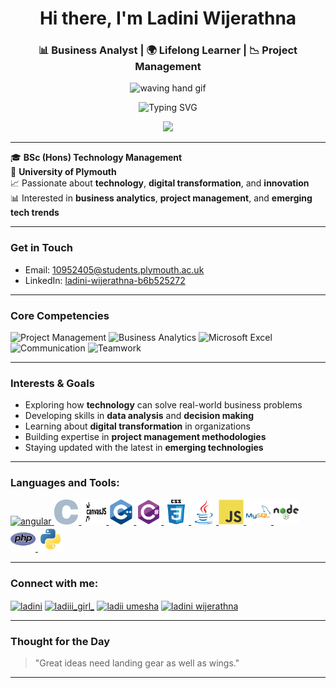 <h1 align="center">Hi there, I'm Ladini Wijerathna</h1>
<h3 align="center">📊 Business Analyst | 🌍 Lifelong Learner | 📉 Project Management</h3>                                              

<p align="center">
  <img src="https://media.giphy.com/media/hvRJCLFzcasrR4ia7z/giphy.gif" width="35" alt="waving hand gif">
</p>

<p align="center">
  <img src="https://readme-typing-svg.demolab.com?font=Fira+Code&size=22&pause=1000&color=purple&center=true&vCenter=true&width=600&lines=Technology+Management+Undergraduate;Passionate+about+Innovation+and+Technology;Project+Management+and+Business+Analytics" alt="Typing SVG" />
  <a href="mailto:10952405@students.plymouth.ac.uk"><p align="center"</p>
   <img src="https://img.shields.io/badge/-Email Me-D14836?style=for-the-badge&logo=gmail&logoColor=white" />
  </a>
</p>

---

🎓 **BSc (Hons) Technology Management**  
📍 **University of Plymouth**  
📈 Passionate about **technology**, **digital transformation**, and **innovation**  
📊 Interested in **business analytics**, **project management**, and **emerging tech trends**

---

### Get in Touch

- Email: [10952405@students.plymouth.ac.uk](mailto:10952405@students.plymouth.ac.uk)  
- LinkedIn: [ladini-wijerathna-b6b525272](https://www.linkedin.com/in/ladini-wijerathna-b6b525272/)

---

### Core Competencies

![Project Management](https://img.shields.io/badge/-Project%20Management-blueviolet)
![Business Analytics](https://img.shields.io/badge/-Business%20Analytics-9cf)
![Microsoft Excel](https://img.shields.io/badge/-MS%20Excel-success)
![Communication](https://img.shields.io/badge/-Communication-lightgrey)
![Teamwork](https://img.shields.io/badge/-Teamwork-critical)

---

### Interests & Goals

- Exploring how **technology** can solve real-world business problems  
- Developing skills in **data analysis** and **decision making**  
- Learning about **digital transformation** in organizations  
- Building expertise in **project management methodologies**  
- Staying updated with the latest in **emerging technologies**  

---

<h3 align="left">Languages and Tools:</h3>
<p align="left"> <a href="https://angular.io" target="_blank" rel="noreferrer"> <img src="https://angular.io/assets/images/logos/angular/angular.svg" alt="angular" width="40" height="40"/> </a> <a href="https://www.cprogramming.com/" target="_blank" rel="noreferrer"> <img src="https://raw.githubusercontent.com/devicons/devicon/master/icons/c/c-original.svg" alt="c" width="40" height="40"/> </a> <a href="https://canvasjs.com" target="_blank" rel="noreferrer"> <img src="https://raw.githubusercontent.com/Hardik0307/Hardik0307/master/assets/canvasjs-charts.svg" alt="canvasjs" width="40" height="40"/> </a> <a href="https://www.w3schools.com/cpp/" target="_blank" rel="noreferrer"> <img src="https://raw.githubusercontent.com/devicons/devicon/master/icons/cplusplus/cplusplus-original.svg" alt="cplusplus" width="40" height="40"/> </a> <a href="https://www.w3schools.com/cs/" target="_blank" rel="noreferrer"> <img src="https://raw.githubusercontent.com/devicons/devicon/master/icons/csharp/csharp-original.svg" alt="csharp" width="40" height="40"/> </a> <a href="https://www.w3schools.com/css/" target="_blank" rel="noreferrer"> <img src="https://raw.githubusercontent.com/devicons/devicon/master/icons/css3/css3-original-wordmark.svg" alt="css3" width="40" height="40"/> </a> <a href="https://www.java.com" target="_blank" rel="noreferrer"> <img src="https://raw.githubusercontent.com/devicons/devicon/master/icons/java/java-original.svg" alt="java" width="40" height="40"/> </a> <a href="https://developer.mozilla.org/en-US/docs/Web/JavaScript" target="_blank" rel="noreferrer"> <img src="https://raw.githubusercontent.com/devicons/devicon/master/icons/javascript/javascript-original.svg" alt="javascript" width="40" height="40"/> </a> <a href="https://www.mysql.com/" target="_blank" rel="noreferrer"> <img src="https://raw.githubusercontent.com/devicons/devicon/master/icons/mysql/mysql-original-wordmark.svg" alt="mysql" width="40" height="40"/> </a> <a href="https://nodejs.org" target="_blank" rel="noreferrer"> <img src="https://raw.githubusercontent.com/devicons/devicon/master/icons/nodejs/nodejs-original-wordmark.svg" alt="nodejs" width="40" height="40"/> </a> <a href="https://www.php.net" target="_blank" rel="noreferrer"> <img src="https://raw.githubusercontent.com/devicons/devicon/master/icons/php/php-original.svg" alt="php" width="40" height="40"/> </a> <a href="https://www.python.org" target="_blank" rel="noreferrer"> <img src="https://raw.githubusercontent.com/devicons/devicon/master/icons/python/python-original.svg" alt="python" width="40" height="40"/> </a> </p>

---

<h3 align="left">Connect with me:</h3>
<p align="left">
<a href="https://twitter.com/ladini" target="blank"><img align="center" src="https://raw.githubusercontent.com/rahuldkjain/github-profile-readme-generator/master/src/images/icons/Social/twitter.svg" alt="ladini" height="30" width="40" /></a>
<a href="https://instagram.com/ladiii_girl_" target="blank"><img align="center" src="https://raw.githubusercontent.com/rahuldkjain/github-profile-readme-generator/master/src/images/icons/Social/instagram.svg" alt="ladiii_girl_" height="30" width="40" /></a>
<a href="https://www.youtube.com/c/ladii umesha" target="blank"><img align="center" src="https://raw.githubusercontent.com/rahuldkjain/github-profile-readme-generator/master/src/images/icons/Social/youtube.svg" alt="ladii umesha" height="30" width="40" /></a>
<a href="https://fb.com/ladini wijerathna" target="blank"><img align="center" src="https://raw.githubusercontent.com/rahuldkjain/github-profile-readme-generator/master/src/images/icons/Social/facebook.svg" alt="ladini wijerathna" height="30" width="40" /></a>
</p>

---

### Thought for the Day

> "Great ideas need landing gear as well as wings."

---

